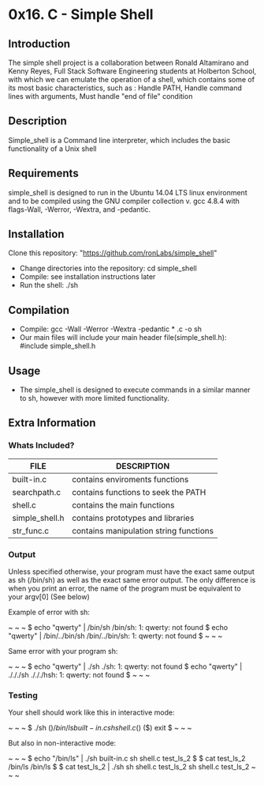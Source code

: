 # 0x16. C - Simple Shell
## Introduction
The simple shell project is a collaboration between Ronald Altamirano and Kenny Reyes, Full Stack Software Engineering students at Holberton School, with which we can emulate the operation of a shell, which contains some of its most basic characteristics, such as : Handle PATH, Handle command lines with arguments, Must handle "end of file" condition

## Description
Simple_shell is a Command line interpreter, which includes the basic functionality of a Unix shell

## Requirements
simple_shell is designed to run in the Ubuntu 14.04 LTS linux environment and to be compiled using the GNU compiler collection v. gcc 4.8.4 with flags-Wall, -Werror, -Wextra, and -pedantic.

## Installation
Clone this repository: "https://github.com/ronLabs/simple_shell"

- Change directories into the repository: cd simple_shell
- Compile: see installation instructions later
- Run the shell: ./sh

## Compilation
- Compile: gcc -Wall -Werror -Wextra -pedantic * .c -o sh
- Our main files will include your main header file(simple_shell.h): #include simple_shell.h

## Usage
- The simple_shell is designed to execute commands in a similar manner to sh, however with more limited functionality.

## Extra Information
### Whats Included?

|     FILE      |         DESCRIPTION        		|
|---------------|---------------------------------------|
|built-in.c     |   contains enviroments functions	|
|searchpath.c   |  contains functions to seek the PATH	|
|shell.c        |    contains the main functions	|
|simple_shell.h |    contains prototypes and libraries	|
|str_func.c     | contains manipulation string functions|

### Output
Unless specified otherwise, your program must have the exact same output as sh (/bin/sh) as well as the exact same error output. The only difference is when you print an error, the name of the program must be equivalent to your argv[0] (See below)

Example of error with sh:

~ ~ ~
$ echo "qwerty" | /bin/sh
/bin/sh: 1: qwerty: not found
$ echo "qwerty" | /bin/../bin/sh
/bin/../bin/sh: 1: qwerty: not found
$
~ ~ ~

Same error with your program sh:

~ ~ ~
$ echo "qwerty" | ./sh
./sh: 1: qwerty: not found
$ echo "qwerty" | ./././sh
./././hsh: 1: qwerty: not found
$
~ ~ ~

### Testing

Your shell should work like this in interactive mode:

~ ~ ~
$ ./sh
($) /bin/ls
built-in.c sh shell.c 
($)
($) exit
$
~ ~ ~

But also in non-interactive mode:                                               

~ ~ ~
$ echo "/bin/ls" | ./sh
built-in.c sh shell.c test_ls_2
$
$ cat test_ls_2
/bin/ls
/bin/ls
$
$ cat test_ls_2 | ./sh
sh shell.c test_ls_2
sh shell.c test_ls_2
~ ~ ~
